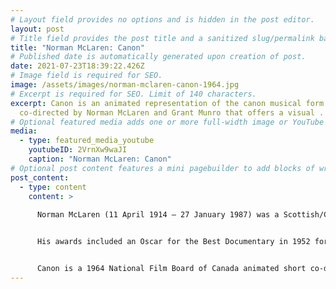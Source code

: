 ```yaml
---
# Layout field provides no options and is hidden in the post editor.
layout: post
# Title field provides the post title and a sanitized slug/permalink based on the title content. !!! Use a descriptive title and then do not change it !!!
title: "Norman McLaren: Canon"
# Published date is automatically generated upon creation of post.
date: 2021-07-23T18:39:22.426Z
# Image field is required for SEO.
image: /assets/images/norman-mclaren-canon-1964.jpg
# Excerpt is required for SEO. Limit of 140 characters.
excerpt: Canon is an animated representation of the canon musical form.
  co-directed by Norman McLaren and Grant Munro that offers a visual .
# Optional featured media adds one or more full-width image or YouTube embeds to the top of the post.
media:
  - type: featured_media_youtube
    youtubeID: 2VrnXw9waJI
    caption: "Norman McLaren: Canon"
# Optional post content features a mini pagebuilder to add blocks of written content, images, and YouTube embeds to the post. Recommended at least one instance of WYSIWYG block.
post_content:
  - type: content
    content: >
      
      Norman McLaren (11 April 1914 – 27 January 1987) was a Scottish/Canadian animator, director and producer known for his work for the National Film Board of Canada (NFB). He was a pioneer in a number of areas of animation and filmmaking, including hand-drawn animation, drawn-on-film animation, visual music, abstract film, pixilation and graphical sound.


      His awards included an Oscar for the Best Documentary in 1952 for Neighbours, a Silver Bear for best short documentary at the 1956 Berlin International Film Festival Rythmetic and a 1969 BAFTA Award for Best Animated Film for Pas de deux.


      Canon is a 1964 National Film Board of Canada animated short co-directed by Norman McLaren and Grant Munro that offers a visual representation of the canon musical form through three animated segments. The soundtrack combines both a recorded classical score by Eldon Rathburn and electronic sounds produced via synthesizer. Canon received a Canadian Film Award "Diploma of Merit" in the Arts and Experimental category.
---
```

